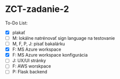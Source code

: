 # ZCT-zadanie-2
To-Do List:
  - [x] plakať
  - [ ] M: lokálne natrénovať sign language na testovanie
  - [ ] M, F, P, J: písať bakalárku
  - [x] F: MS Azure workspace
  - [x] F: MS Azure workspace konfigurácia
  - [ ] J: UX/UI stránky
  - [ ] F: AWS worskpace
  - [ ] P: Flask backend
